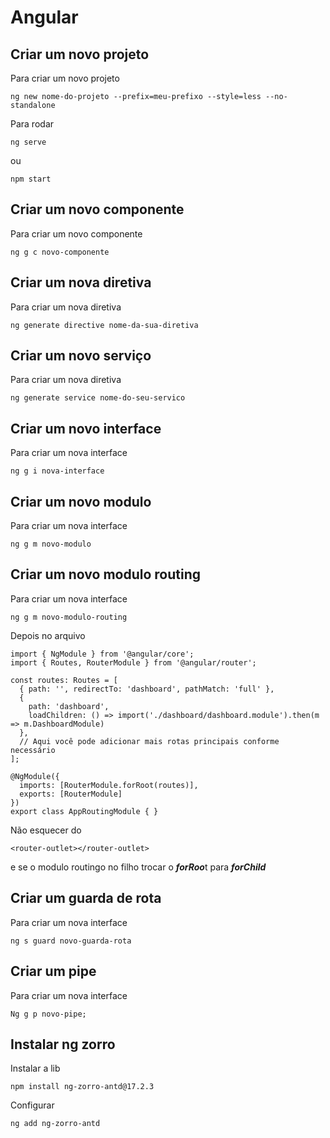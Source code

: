 # Angular
## Criar um novo projeto

Para criar um novo projeto 

```
ng new nome-do-projeto --prefix=meu-prefixo --style=less --no-standalone
```

Para rodar 

```
ng serve
```

ou 

```
npm start
```

## Criar um novo componente

Para criar um novo componente

```
ng g c novo-componente
```

## Criar um nova diretiva

Para criar um nova diretiva

```
ng generate directive nome-da-sua-diretiva
```

## Criar um novo serviço

Para criar um nova diretiva

```
ng generate service nome-do-seu-servico
```

## Criar um novo interface

Para criar um nova interface

```
ng g i nova-interface
```

## Criar um novo modulo

Para criar um nova interface

```
ng g m novo-modulo
```

## Criar um novo modulo routing

Para criar um nova interface

```
ng g m novo-modulo-routing
```

Depois no arquivo

```
import { NgModule } from '@angular/core';
import { Routes, RouterModule } from '@angular/router';

const routes: Routes = [
  { path: '', redirectTo: 'dashboard', pathMatch: 'full' },
  {
    path: 'dashboard',
    loadChildren: () => import('./dashboard/dashboard.module').then(m => m.DashboardModule)
  },
  // Aqui você pode adicionar mais rotas principais conforme necessário
];

@NgModule({
  imports: [RouterModule.forRoot(routes)],
  exports: [RouterModule]
})
export class AppRoutingModule { }
```

Não esquecer do 

```
<router-outlet></router-outlet>
```

e se o modulo routingo no filho trocar o ***forRoo***t para ***forChild***

## Criar um guarda de rota

Para criar um nova interface

```
ng s guard novo-guarda-rota
```

## Criar um pipe

Para criar um nova interface

```
Ng g p novo-pipe;
```

## Instalar ng zorro

Instalar a lib

```
npm install ng-zorro-antd@17.2.3
```

Configurar

```
ng add ng-zorro-antd
```

